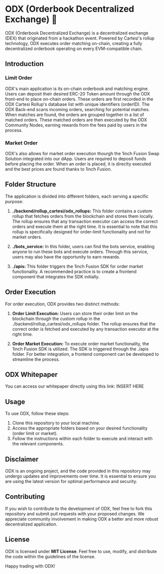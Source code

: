 # ODX (Orderbook Decentralized Exchange) 🧮

ODX (Orderbook Decentralized Exchange) is a decentralized exchange (DEX) that originated from a hackathon event. Powered by Cartesi's rollup technology, ODX executes order matching on-chain, creating a fully decentralized orderbook operating on every EVM-compatible chain.

## Introduction

### Limit Order

ODX's main application is its on-chain orderbook and matching engine. Users can deposit their desired ERC-20 Token amount through the ODX front-end to place on-chain orders. These orders are first recorded in the ODX Cartesi Rollup's database list with unique identifiers (orderID). The ODX Back-end scans incoming orders, searching for potential matches. When matches are found, the orders are grouped together in a list of matched orders. These matched orders are then executed by the ODX Community Nodes, earning rewards from the fees paid by users in the process.

### Market Order

ODX's also allows for market order execution thourgh the 1inch Fusion Swap Solution integrated into our dApp. Users are required to deposit funds before placing the order. When an order is placed, it is direclty executed and the best prices are found thanks to 1inch Fusion. 

## Folder Structure

The application is divided into different folders, each serving a specific purpose:

1. **./backend/rollup_cartesi/odx_rollups:**
This folder contains a custom rollup that fetches orders from the blockchain and stores them locally. The rollup ensures that any transaction executor can access the correct orders and execute them at the right time. It is essential to note that this rollup is specifically designed for order-limit functionality and not for market orders.

2. **./bots_service:**
In this folder, users can find the bots service, enabling anyone to run these bots and execute orders. Through this service, users may also have the opportunity to earn rewards.

3. **./apis:**
This folder triggers the 1inch Fusion SDK for order market functionality. A recommended practice is to create a frontend component that integrates the SDK initially.

## Order Execution

For order execution, ODX provides two distinct methods:

1. **Order Limit Execution:**
Users can store their order limit on the blockchain through the custom rollup in the ./backend/rollup_cartesi/odx_rollups folder. The rollup ensures that the correct order is fetched and executed by any transaction executor at the right time.

2. **Order Market Execution:**
To execute order market functionality, the 1inch Fusion SDK is utilized. The SDK is triggered through the ./apis folder. For better integration, a frontend component can be developed to streamline the process.

## ODX Whitepaper

You can access our whitepaper directly using this link: INSERT HERE

## Usage

To use ODX, follow these steps:

1. Clone this repository to your local machine.
2. Access the appropriate folders based on your desired functionality (order limit or market).
3. Follow the instructions within each folder to execute and interact with the relevant components.

## Disclaimer
ODX is an ongoing project, and the code provided in this repository may undergo updates and improvements over time. It is essential to ensure you are using the latest version for optimal performance and security.

## Contributing
If you wish to contribute to the development of ODX, feel free to fork this repository and submit pull requests with your proposed changes. We appreciate community involvement in making ODX a better and more robust decentralized application.

## License
ODX is licensed under **MIT License**. Feel free to use, modify, and distribute the code within the guidelines of the license.

Happy trading with ODX!
